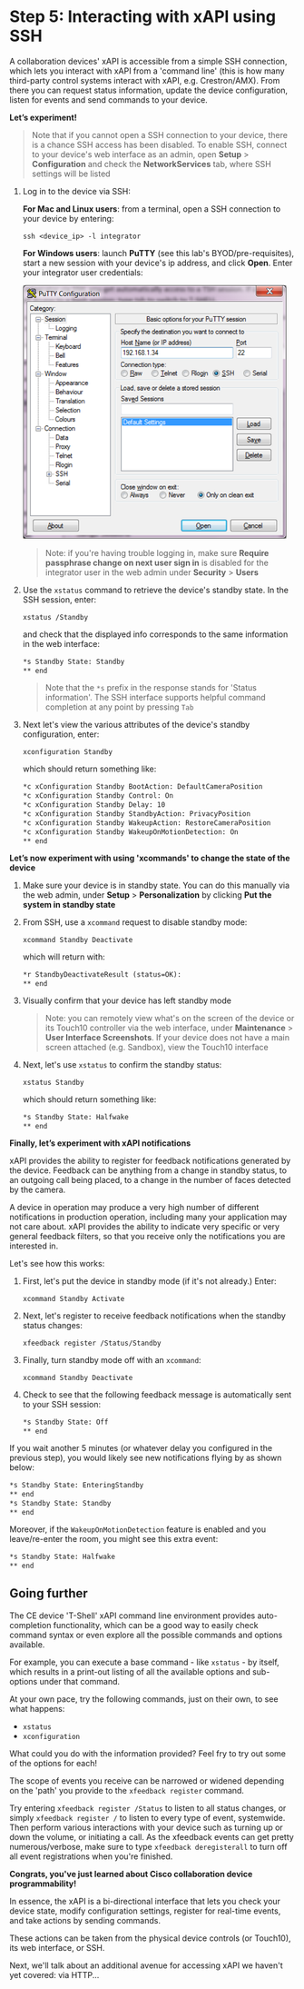 # Step 5: Interacting with xAPI using SSH

A collaboration devices' xAPI is accessible from a simple SSH connection, which lets you interact with xAPI from a 'command line' (this is how many third-party control systems interact with xAPI, e.g. Crestron/AMX). From there you can request status information, update the device configuration, listen for events and send commands to your device.

**Let’s experiment!**

> Note that if you cannot open a SSH connection to your device, there is a chance SSH access has been disabled. To enable SSH, connect to your device's web interface as an admin, open **Setup** > **Configuration** and check the **NetworkServices** tab, where SSH settings will be listed

1. Log in to the device via SSH:

      **For Mac and Linux users**: from a terminal, open a SSH connection to your device by entering:

      ```shell
      ssh <device_ip> -l integrator
      ```

      **For Windows users**: launch **PuTTY** (see this lab's BYOD/pre-requisites), start a new session with your device's ip address, and click **Open**. Enter your integrator user credentials:

      ![SSH via PuTTY](assets/images/step5-putty.png)

    > Note: if you're having trouble logging in, make sure **Require passphrase change on next user sign in** is disabled for the integrator user in the web admin under **Security** > **Users**

2. Use the `xstatus` command to retrieve the device's standby state.  In the SSH session, enter:

    ```shell
    xstatus /Standby
    ```
    and check that the displayed info corresponds to the same information in the web interface:

    ```shell
    *s Standby State: Standby
    ** end
    ```
   > Note that the `*s` prefix in the response stands for 'Status information'. The SSH interface supports helpful command completion at any point by pressing `Tab`

3. Next let's view the various attributes of the device's standby configuration, enter:

    ```shell
    xconfiguration Standby
    ```
    which should return something like:
  
    ```shell
    *c xConfiguration Standby BootAction: DefaultCameraPosition
    *c xConfiguration Standby Control: On
    *c xConfiguration Standby Delay: 10
    *c xConfiguration Standby StandbyAction: PrivacyPosition
    *c xConfiguration Standby WakeupAction: RestoreCameraPosition
    *c xConfiguration Standby WakeupOnMotionDetection: On
    ** end
    ```

**Let’s now experiment with using 'xcommands' to change the state of the device**

1. Make sure your device is in standby state.  You can do this manually via the web admin, under **Setup** > **Personalization** by clicking **Put the system in standby state**

2. From SSH, use a `xcommand` request to disable standby mode:

    ```shell
    xcommand Standby Deactivate
    ```
    
    which will return with:

    ```shell
    *r StandbyDeactivateResult (status=OK):
    ** end
    ```

3. Visually confirm that your device has left standby mode

    >Note: you can remotely view what's on the screen of the device or its Touch10 controller via the web interface, under **Maintenance** > **User Interface Screenshots**.  If your device does not have a main screen attached (e.g. Sandbox), view the Touch10 interface  

4. Next, let's use `xstatus` to confirm the standby status:

    ```shell
    xstatus Standby
    ```

    which should return something like:

    ```shell
    *s Standby State: Halfwake
    ** end
    ```

**Finally, let’s experiment with xAPI notifications**

xAPI provides the ability to register for feedback notifications generated by the device.  Feedback can be anything from a change in standby status, to an outgoing call being placed, to a change in the number of faces detected by the camera.  

A device in operation may produce a very high number of different notifications in production operation, including many your application may not care about.  xAPI provides the ability to indicate very specific or very general feedback filters, so that you receive only the notifications you are interested in.

Let's see how this works:

1. First, let's put the device in standby mode (if it's not already.)  Enter:

    ```shell
    xcommand Standby Activate
    ```

2. Next, let's register to receive feedback notifications when the standby status changes:

    ```shell
    xfeedback register /Status/Standby
    ```

2. Finally, turn standby mode off with an `xcommand`:

    ```shell
    xcommand Standby Deactivate
    ```

  2. Check to see that the following feedback message is automatically sent to your SSH session:

      ```shell
      *s Standby State: Off
      ** end
      ```

If you wait another 5 minutes (or whatever delay you configured in the previous step), you would likely see new notifications flying by as shown below:

```shell
*s Standby State: EnteringStandby
** end
*s Standby State: Standby
** end
```

Moreover, if the `WakeupOnMotionDetection` feature is enabled and you leave/re-enter the room, you might see this extra event:

```shell
*s Standby State: Halfwake
** end
```

## Going further

The CE device 'T-Shell' xAPI command line environment provides auto-completion functionality, which can be a good way to easily check command syntax or even explore all the possible commands and options available.

For example, you can execute a base command - like `xstatus` - by itself, which results in a print-out listing of all the available options and sub-options under that command.

At your own pace, try the following commands, just on their own, to see what happens:
-	`xstatus`
-	`xconfiguration`

What could you do with the information provided?  Feel fry to try out some of the options for each!

The scope of events you receive can be narrowed or widened depending on the 'path' you provide to the `xfeedback register` command.

Try entering `xfeedback register /Status` to listen to all status changes, or simply `xfeedback register /` to listen to every type of event, systemwide. Then perform various interactions with your device such as turning up or down the volume, or initiating a call. As the xfeedback events can get pretty numerous/verbose, make sure to type `xfeedback deregisterall` to turn off all event registrations when you're finished.

**Congrats, you've just learned about Cisco collaboration device programmability!**

In essence, the xAPI is a bi-directional interface that lets you check your device state, modify configuration settings, register for real-time events, and take actions by sending commands.

These actions can be taken from the physical device controls (or Touch10), its web interface, or SSH.  

Next, we'll talk about an additional avenue for accessing xAPI we haven't yet covered: via HTTP...
